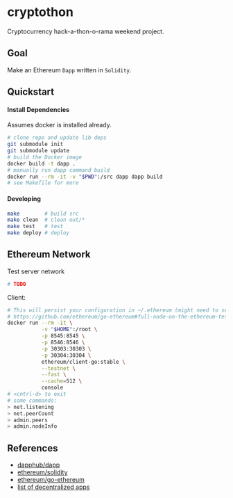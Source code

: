 cryptothon
===
Cryptocurrency hack-a-thon-o-rama weekend project.

## Goal
Make an Ethereum `Dapp` written in `Solidity`.

## Quickstart
#### Install Dependencies
Assumes docker is installed already.
```bash
# clone repo and update lib deps
git submodule init
git submodule update
# build the Docker image
docker build -t dapp .
# manually run dapp command build
docker run --rm -it -v "$PWD":/src dapp dapp build
# see Makefile for more
```

#### Developing
```bash
make        # build src
make clean  # clean out/*
make test   # test
make deploy # deploy
```

## Ethereum Network
Test server network
```bash
# TODO
```

Client:
```bash
# This will persist your configuration in ~/.ethereum (might need to set permissions properly)
# https://github.com/ethereum/go-ethereum#full-node-on-the-ethereum-test-network
docker run --rm -it \
           -v "$HOME":/root \
           -p 8545:8545 \
           -p 8546:8546 \
           -p 30303:30303 \
           -p 30304:30304 \
           ethereum/client-go:stable \
           --testnet \
           --fast \
           --cache=512 \
           console
# <cntrl-d> to exit
# some commands:
> net.listening
> net.peerCount
> admin.peers
> admin.nodeInfo
```

## References
* [dapphub/dapp](https://github.com/dapphub/dapp)
* [ethereum/solidity](https://github.com/ethereum/solidity)
* [ethereum/go-ethereum](https://github.com/ethereum/go-ethereum)
* [list of decentralized apps](https://www.stateofthedapps.com/)
